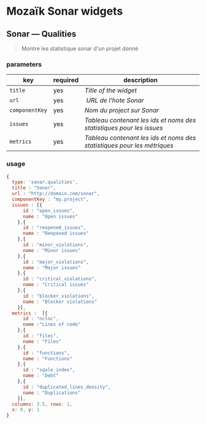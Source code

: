 # Mozaïk Sonar widgets

## Sonar — Qualities

> Montre les statistique sonar d'un projet donné

### parameters

key            | required | description
---------------|----------|----------------------------------------------------
`title`        | yes      | *Title of the widget*
`url`          | yes      | *URL de l'hote Sonar*
`componentKey` | yes      | *Nom du project sur Sonar*
`issues`       | yes      | *Tableau contenant les ids et noms des statistiques pour les issues*
`metrics`      | yes      | *Tableau contenant les ids et noms des statistiques pour les métriques*

### usage

```javascript
{
  type: 'sonar.qualities',
  title : "Sonar",
  url : "http://domain.com/sonar",
  componentKey : "my.project",
  issues : [{
      id : "open_issues",
      name : "Open issues"
    },{
      id : "reopened_issues",
      name : "Reopened issues"
    },{
      id : "minor_violations",
      name : "Minor issues"
    },{
      id : "major_violations",
      name : "Major issues"
    },{
      id : "critical_violations",
      name : "Critical issues"
    },{
      id : "blocker_violations",
      name : "Blocker violations"
    }],
  metrics :  [{
      id : "ncloc",
      name :"Lines of code"
    },{
      id : "files",
      name : "Files"
    },{
      id : "functions",
      name : "Functions"
    },{
      id : "sqale_index",
      name : "Debt"
    },{
      id : "duplicated_lines_density",
      name : "Duplications"
    }],
  columns: 3.5, rows: 1,
  x: 0, y: 1
}
```
